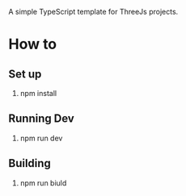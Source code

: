 A simple TypeScript template for ThreeJs projects.

# How to
## Set up
1. npm install

## Running Dev
1. npm run dev

## Building
1. npm run biuld